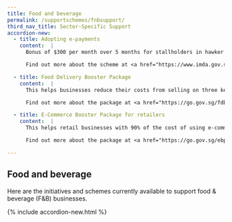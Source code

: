 ```yaml
---
title: Food and beverage
permalink: /supportschemes/fnbsupport/
third_nav_title: Sector-Specific Support
accordion-new:
  - title: Adopting e-payments
    content:  |
      Bonus of $300 per month over 5 months for stallholders in hawker centres, wet markets, coffee shops and industrial canteens who adopt e-payment.

      Find out more about the scheme at <a href="https://www.imda.gov.sg/hawkersgodigital" target="_blank">Infocomm Media Development Authority (IMDA)</a>.

  - title: Food Delivery Booster Package
    content:  |         
      This helps businesses reduce their costs from selling on three key food delivery platforms — Deliveroo, Foodpanda and GrabFood.

      Find out more about the package at <a href="https://go.gov.sg/fdbp" target="_blank">Enterprise Singapore (ESG)</a>.  

  - title: E-Commerce Booster Package for retailers
    content:  |   
      This helps retail businesses with 90% of the cost of using e-commerce platforms for local and/or overseas markets. Additional manpower support will also be provided to help with the transition to online sales.

      Find out more about the package at <a href="https://go.gov.sg/ebp" target="_blank">Enterprise Singapore (ESG)</a>.

---
```


## Food and beverage

Here are the initiatives and schemes currently available to support food & beverage (F&B) businesses.

{% include accordion-new.html %}
